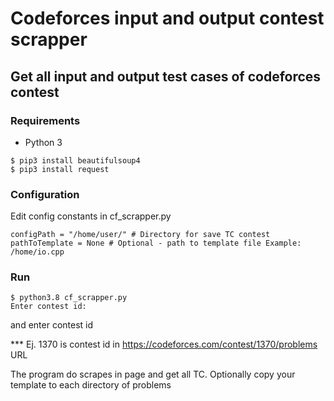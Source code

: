 # Codeforces input and output contest scrapper
## Get all input and output test cases of codeforces contest

### Requirements
- Python 3

```
$ pip3 install beautifulsoup4
$ pip3 install request
```

### Configuration

Edit config constants in cf_scrapper.py
```
configPath = "/home/user/" # Directory for save TC contest
pathToTemplate = None # Optional - path to template file Example: /home/io.cpp
```
### Run

```
$ python3.8 cf_scrapper.py
Enter contest id: 
```

and enter contest id

*** Ej. 1370 is contest id in https://codeforces.com/contest/1370/problems URL

The program do scrapes in page and get all TC. Optionally copy your template to each directory of problems 